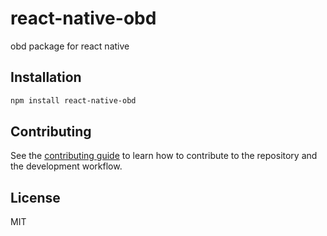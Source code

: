 # react-native-obd

obd package for react native

## Installation

```sh
npm install react-native-obd
```

## Contributing

See the [contributing guide](CONTRIBUTING.md) to learn how to contribute to the repository and the development workflow.

## License

MIT
